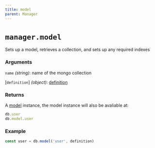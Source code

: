 ```yaml
---
title: model
parent: Manager
---
```


# `manager.model`

Sets up a model, retrieves a collection, and sets up any required indexes

### Arguments

`name` *(string)*: name of the mongo collection

[`definition`] *(object)*: [definition](../definition)

### Returns

A [model](../model) instance, the model instance will also be avaliable at:

```js
db.user
db.model.user
```

### Example

```js
const user = db.model('user', definition)
```
